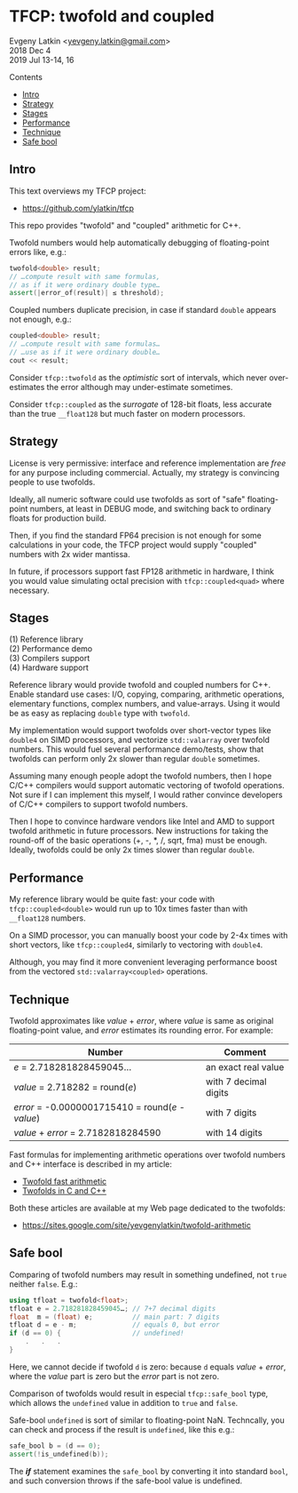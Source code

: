 # TFCP: twofold and coupled

Evgeny Latkin <<yevgeny.latkin@gmail.com>>  
2018 Dec 4  
2019 Jul 13-14, 16  

Contents
* [Intro](#Intro)
* [Strategy](#Strategy)
* [Stages](#Stages)
* [Performance](#Performance)
* [Technique](#Technique)
* [Safe bool](#Safe-bool)

## Intro

This text overviews my TFCP project:  
* https://github.com/ylatkin/tfcp

This repo provides "twofold" and "coupled" arithmetic for C++.

Twofold numbers would help automatically debugging of floating-point errors like, e.g.:
```c++
twofold<double> result;
// …compute result with same formulas,
// as if it were ordinary double type…
assert(|error_of(result)| ≤ threshold);
```

Coupled numbers duplicate precision, in case if standard `double` appears not enough, e.g.:
```c++
coupled<double> result;
// …compute result with same formulas…
// …use as if it were ordinary double…
cout << result;
```

Consider `tfcp::twofold` as the _optimistic_ sort of intervals, which never over-estimates the error although may under-estimate sometimes.

Consider `tfcp::coupled` as the _surrogate_ of 128-bit floats, less accurate than the true `__float128` but much faster on modern processors.

## Strategy

License is very permissive: interface and reference implementation are _free_ for any purpose including commercial. 
Actually, my strategy is convincing people to use twofolds.

Ideally, all numeric software could use twofolds as sort of "safe" floating-point numbers, at least in DEBUG mode, and switching back to ordinary floats for production build.

Then, if you find the standard FP64 precision is not enough for some calculations in your code, the TFCP project would supply "coupled" numbers with 2x wider mantissa.

In future, if processors support fast FP128 arithmetic in hardware, I think you would value simulating octal precision with `tfcp::coupled<quad>` where necessary.

## Stages

(1) Reference library  
(2) Performance demo  
(3) Compilers support  
(4) Hardware support  

Reference library would provide twofold and coupled numbers for C++.
Enable standard use cases: I/O, copying, comparing, arithmetic operations, elementary functions, complex numbers, and value-arrays.
Using it would be as easy as replacing `double` type with `twofold`.

My implementation would support twofolds over short-vector types like `double4` on SIMD processors, and vectorize `std::valarray` over twofold numbers. This would fuel
several performance demo/tests, show that twofolds can perform only 2x slower than regular `double` sometimes.

Assuming many enough people adopt the twofold numbers, then 
I hope C/C++ compilers would support automatic vectoring of twofold operations.
Not sure if I can implement this myself, I would rather convince developers of C/C++ compilers to support twofold numbers.

Then I hope to convince hardware vendors like Intel and AMD to support twofold arithmetic in future processors.
New instructions for taking the round-off of the basic operations (+, -, *, /, sqrt, fma) must be enough.
Ideally, twofolds could be only 2x times slower than regular `double`.

## Performance

My reference library would be quite fast: your code with `tfcp::coupled<double>` would run up to 10x times faster than with `__float128` numbers.

On a SIMD processor, you can manually boost your code by 2-4x times with short vectors, like `tfcp::coupled4`, similarly to vectoring with `double4`.

Although, you may find it more convenient leveraging performance boost from the vectored `std::valarray<coupled>` operations.

## Technique

Twofold approximates like _value_ + _error_, where _value_ is same as original floating-point value, and _error_ estimates its rounding error.
For example:

Number                                            | Comment
--------------------------------------------------|--------------------  
_e_ = 2.718281828459045…                          | an exact real value  
_value_ = 2.718282 = round(_e_)                   | with 7 decimal digits  
_error_ = -0.0000001715410 = round(_e_ - _value_) | with 7 digits  
_value_ + _error_ = 2.7182818284590               | with 14 digits  

Fast formulas for implementing arithmetic operations over twofold numbers and C++ interface is described in my article:  

* [Twofold fast arithmetic](https://sites.google.com/site/yevgenylatkin/twofold-arithmetic/twofold-fast-arithmetic)
* [Twofolds in C and C++](https://sites.google.com/site/yevgenylatkin/twofold-arithmetic/twofolds-in-c-and-c)

Both these articles are available at my Web page dedicated to the twofolds:

* https://sites.google.com/site/yevgenylatkin/twofold-arithmetic

## Safe bool

Comparing of twofold numbers may result in something undefined, not `true` neither `false`. E.g.:
```c++
using tfloat = twofold<float>;
tfloat e = 2.718281828459045…; // 7+7 decimal digits
float  m = (float) e;          // main part: 7 digits
tfloat d = e - m;              // equals 0, but error
if (d == 0) {                  // undefined!
    .   .   .
}
```

Here, we cannot decide if twofold `d` is zero: because `d` equals _value_ + _error_, where the _value_ part is zero but the _error_ part is not zero.

Comparison of twofolds would result in especial `tfcp::safe_bool` type, which allows the `undefined` value in addition to `true` and `false`.

Safe-bool `undefined` is sort of similar to floating-point NaN.
Techncally, you can check and process if the result is `undefined`, like this e.g.:
```c++
safe_bool b = (d == 0);
assert(!is_undefined(b));
```

The **_if_** statement examines the `safe_bool` by converting it into standard `bool`, and such conversion throws if the safe-bool value is undefined.
